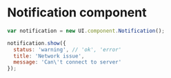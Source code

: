 Notification component
======================


```javascript
var notification = new UI.component.Notification();

notification.show({
  status: 'warning', // 'ok', 'error'
  title: 'Network issue',
  message: 'Can\'t connect to server'
});
```
